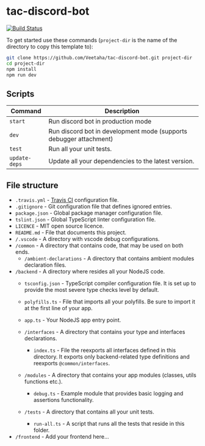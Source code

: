 # tac-discord-bot

[![Build Status](https://travis-ci.com/Veetaha/tac-discord-bot.svg?branch=master)](https://travis-ci.com/Veetaha/tac-discord-bot)

To get started use these commands (`project-dir` is the name of the directory to copy this template to):

```bash
git clone https://github.com/Veetaha/tac-discord-bot.git project-dir
cd project-dir
npm install
npm run dev
```

## Scripts
|Command|Description|
|--|--|
|`start`      | Run discord bot in production mode                                |
|`dev`        | Run discord bot in development mode (supports debugger attachment)|
|`test`       | Run all your unit tests.                                          |
|`update-deps`| Update all your dependencies to the latest version.               |


## File structure

* `.travis.yml` - [Travis CI](https://travis-ci.com/) configuration file.
* `.gitignore` - Git configuration file that defines ignored entries.
* `package.json` - Global package manager configuration file.
* `tslint.json` - Global TypeScript linter configuration file.
* `LICENCE` - MIT open source licence.
* `README.md` - File that documents this project.
* `/.vscode` - A directory with vscode debug configurations.
* `/common` - A directory that contains code, that may be used on both ends.
    * `/ambient-declarations` - A directory that contains ambient modules declaration files.
* `/backend` - A directory where resides all your NodeJS code.
    * `tsconfig.json` - TypeScript compiler configuration file. It is set up to provide the most severe type checks level by default.
    * `polyfills.ts` - File that imports all your polyfills. Be sure to import it at the first line of your app.
                    
    * `app.ts` - Your NodeJS app entry point.
    * `/interfaces` - A directory that contains your type and interfaces declarations.
        * `index.ts` - File the reexports all interfaces defined in this directory. 
        It exports only backend-related type definitions and reexports `@common/interfaces`.
    * `/modules` - A directory that contains your app modules (classes, utils functions etc.).
        * `debug.ts` - Example module that provides basic logging and assertions functionality.
    * `/tests` - A directory that contains all your unit tests.
        * `run-all.ts` - A script that runs all the tests that reside in this folder.
* `/frontend` - Add your frontend here...

